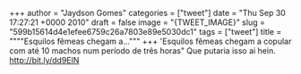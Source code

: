 
+++
author = "Jaydson Gomes"
categories = ["tweet"]
date = "Thu Sep 30 17:27:21 +0000 2010"
draft = false
image = "{TWEET_IMAGE}"
slug = "599b15614d4e1efee6759c26a7803e89e5030dc1"
tags = ["tweet"]
title = """"Esquilos fêmeas chegam a..."""
+++
'Esquilos fêmeas chegam a copular com até 10 machos num período de três horas" Que putaria isso ai hein. http://bit.ly/dd9ElN
